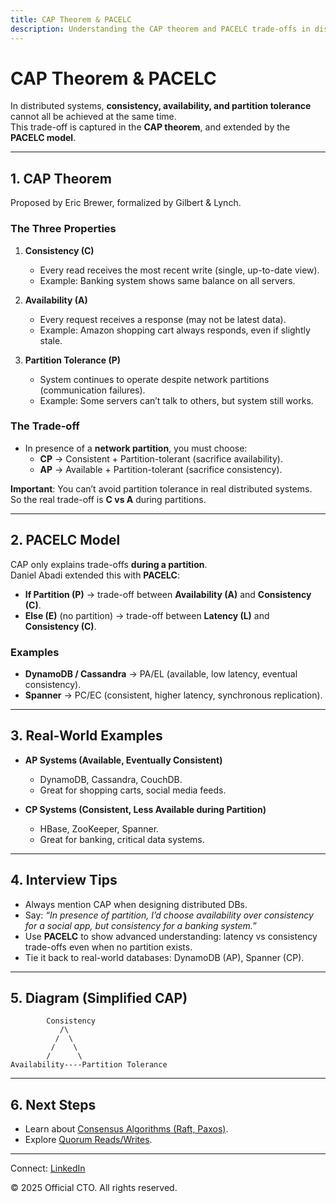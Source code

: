 ```yaml
---
title: CAP Theorem & PACELC
description: Understanding the CAP theorem and PACELC trade-offs in distributed systems for high-level design interviews.
---
```


# CAP Theorem & PACELC

In distributed systems, **consistency, availability, and partition tolerance** cannot all be achieved at the same time.  
This trade-off is captured in the **CAP theorem**, and extended by the **PACELC model**.

---

## 1. CAP Theorem

Proposed by Eric Brewer, formalized by Gilbert & Lynch.

### The Three Properties
1. **Consistency (C)**  
   - Every read receives the most recent write (single, up-to-date view).  
   - Example: Banking system shows same balance on all servers.  

2. **Availability (A)**  
   - Every request receives a response (may not be latest data).  
   - Example: Amazon shopping cart always responds, even if slightly stale.  

3. **Partition Tolerance (P)**  
   - System continues to operate despite network partitions (communication failures).  
   - Example: Some servers can’t talk to others, but system still works.  

### The Trade-off
- In presence of a **network partition**, you must choose:  
  - **CP** → Consistent + Partition-tolerant (sacrifice availability).  
  - **AP** → Available + Partition-tolerant (sacrifice consistency).  

**Important**: You can’t avoid partition tolerance in real distributed systems.  
So the real trade-off is **C vs A** during partitions.  

---

## 2. PACELC Model

CAP only explains trade-offs **during a partition**.  
Daniel Abadi extended this with **PACELC**:

- **If Partition (P)** → trade-off between **Availability (A)** and **Consistency (C)**.  
- **Else (E)** (no partition) → trade-off between **Latency (L)** and **Consistency (C)**.  

### Examples
- **DynamoDB / Cassandra** → PA/EL (available, low latency, eventual consistency).  
- **Spanner** → PC/EC (consistent, higher latency, synchronous replication).  

---

## 3. Real-World Examples

- **AP Systems (Available, Eventually Consistent)**  
  - DynamoDB, Cassandra, CouchDB.  
  - Great for shopping carts, social media feeds.  

- **CP Systems (Consistent, Less Available during Partition)**  
  - HBase, ZooKeeper, Spanner.  
  - Great for banking, critical data systems.  

---

## 4. Interview Tips

- Always mention CAP when designing distributed DBs.  
- Say: *“In presence of partition, I’d choose availability over consistency for a social app, but consistency for a banking system.”*  
- Use **PACELC** to show advanced understanding: latency vs consistency trade-offs even when no partition exists.  
- Tie it back to real-world databases: DynamoDB (AP), Spanner (CP).  

---

## 5. Diagram (Simplified CAP)

```
        Consistency
           /\
          /  \
         /    \
        /      \
Availability----Partition Tolerance
```

---

## 6. Next Steps

- Learn about [Consensus Algorithms (Raft, Paxos)](/interview-section/hld/distributed/consensus.md).  
- Explore [Quorum Reads/Writes](/interview-section/hld/distributed/quorum.md).  

---

<footer>
  <p>Connect: <a href="https://www.linkedin.com/in/ravi-shankar-a725b0225/">LinkedIn</a></p>
  <p>&copy; 2025 Official CTO. All rights reserved.</p>
</footer>
